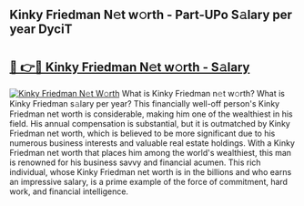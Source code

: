 ## Kinky Friedman N𝚎t w𝚘rth - Part-UPo S𝚊lary per year DyciT

# <h2><a href="http://gc543rm.nevu.top/?p=Kinky+Friedman">🔗 👉🔴 Kinky Friedman N𝚎t w𝚘rth - S𝚊lary</a></h2>

[![Kinky Friedman N𝚎t W𝚘rth](https://i.imgur.com/Oavwk0R.jpeg)](http://gc543rm.nevu.top/?p=Kinky+Friedman)
What is Kinky Friedman n𝚎t w𝚘rth? What is Kinky Friedman s𝚊lary per year?
This financially well-off person's Kinky Friedman net worth is considerable, making him one of the wealthiest in his field. His annual compensation is substantial, but it is outmatched by Kinky Friedman net worth, which is believed to be more significant due to his numerous business interests and valuable real estate holdings. With a Kinky Friedman net worth that places him among the world's wealthiest, this man is renowned for his business savvy and financial acumen. This rich individual, whose Kinky Friedman net worth is in the billions and who earns an impressive salary, is a prime example of the force of commitment, hard work, and financial intelligence.
